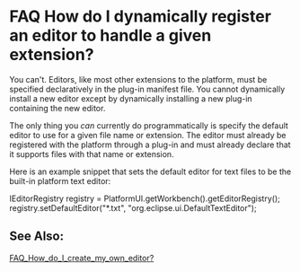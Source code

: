 

FAQ How do I dynamically register an editor to handle a given extension?
========================================================================

You can't. Editors, like most other extensions to the platform, must be specified declaratively in the plug-in manifest file. You cannot dynamically install a new editor except by dynamically installing a new plug-in containing the new editor.

  
The only thing you _can_ currently do programmatically is specify the default editor to use for a given file name or extension. The editor must already be registered with the platform through a plug-in and must already declare that it supports files with that name or extension.

Here is an example snippet that sets the default editor for text files to be the built-in platform text editor:

   IEditorRegistry registry = 
           PlatformUI.getWorkbench().getEditorRegistry();
   registry.setDefaultEditor("*.txt", 
           "org.eclipse.ui.DefaultTextEditor");

  

See Also:
---------

[FAQ\_How\_do\_I\_create\_my\_own_editor?](./FAQ_How_do_I_create_my_own_editor.md "FAQ How do I create my own editor?")

